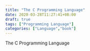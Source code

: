 ```yaml
---
title: "The C Programming Language"
date: 2020-03-28T11:27:41+08:00
draft: true
tags: ["Programming Language"]
categories: ["Language","book"]
---
```


The C Programming Language
